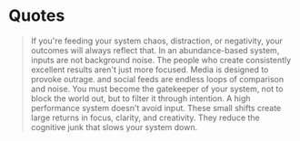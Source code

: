 # Quotes

> If you're feeding your system chaos, distraction, or negativity, your outcomes will always reflect that. In an abundance-based system, inputs are not background noise. The people who create consistently excellent results aren't just more focused. Media is designed to provoke outrage. and social feeds are endless loops of comparison and noise. You must become the gatekeeper of your system, not to block the world out, but to filter it through intention. A high performance system doesn't avoid input. These small shifts create large returns in focus, clarity, and creativity. They reduce the cognitive junk that slows your system down.
